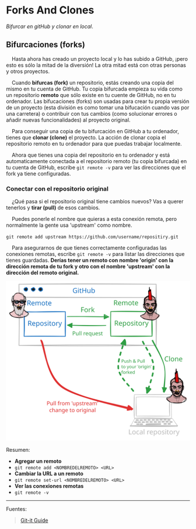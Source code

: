 # Forks And Clones

*Bifurcar en gitHub y clonar en local*.

## Bifurcaciones (forks)

    Hasta ahora has creado un proyecto local y lo has subido a GitHub, ¡pero esto es sólo la mitad de la diversión! La otra mitad está con otras personas y otros proyectos.

    Cuando **bifurcas (fork)** un repositorio, estás creando una copia del mismo en tu cuenta de GitHub. Tu copia bifurcada empieza su vida como un repositorio **remoto** que sólo existe en tu cuente de GitHub, no en tu ordenador. Las bifucaciones (forks) son usadas para crear tu propia versión de un proyecto (esta división es como tomar una bifucación cuando vas por una carretera) o contribuir con tus cambios (como solucionar errores o añadir nuevas funcionalidades) al proyecto original.

    Para conseguir una copia de tu bifurcación en GitHub a tu ordenador, tienes que **clonar (clone)** el proyecto. La acción de clonar copia el repositorio remoto en tu ordenador para que puedas trabajar localmente.

    Ahora que tienes una copia del repositorio en tu ordenador y está automaticamente conectada a el repositorio remoto (tu copia bifurcada) en tu cuenta de GitHub, escribe `git remote -v` para ver las direcciones que el fork ya tiene configuradas.

### Conectar con el repositorio original

    ¿Qué pasa si el repositorio original tiene cambios nuevos? Vas a querer tenerlos y **tirar (pull)** de esos cambios.

    Puedes ponerle el nombre que quieras a esta conexión remota, pero normalmente la gente usa 'upstream' como nombre.

`git remote add upstream https://github.com/username/repositiry.git`

    Para asegurarnos de que tienes correctamente configuradas las conexiones remotas, escribe `git remote -v` para listar las direcciones que tienes guardadas. **Derías tener un remoto con nombre 'origin' con la dirección remota de tu fork y otro con el nombre 'upstream' con la dirección del remoto original.**

![fork_clone.svg](assets/fork_clone.svg)

Resumen:

+ **Agregar un remoto**
+ `git remote add <NOMBREDELREMOTO> <URL>`
+ **Cambiar la URL a un remoto**
+ `git remote set-url <NOMBREDELREMOTO> <URL>`
+ **Ver las conexiones remotas**
+ `git remote -v`

---

Fuentes:

> [Git-it Guide](https://jlord.us/git-it/)
